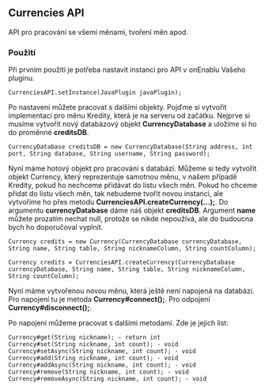 ## Currencies API
API pro pracování se všemi měnami, tvoření měn apod.

### Použití
Při prvním použití je potřeba nastavit instanci pro API v onEnablu Vašeho pluginu.
```
CurrenciesAPI.setInstance(JavaPlugin javaPlugin);
```
Po nastavení můžete pracovat s dalšími objekty. Pojďme si vytvořit implementaci pro měnu Kredity, která je na serveru od začátku. Nejprve si musíme vytvořit nový databázový objekt **CurrencyDatabase** a uložíme si ho do proměnné **creditsDB**.
```
CurrencyDatabase creditsDB = new CurrencyDatabase(String address, int port, String database, String username, String password);
```

Nyní máme hotový objekt pro pracování s databází. Můžeme si tedy vytvořit objekt Currency, který reprezentuje samotnou měnu, v našem případě Kredity, pokud ho nechceme přidávat do listu všech měn. Pokud ho chceme přidat do listu všech měn, tak nebudeme tvořit novou instanci, ale vytvoříme ho přes metodu **CurrenciesAPI.createCurrency(...);**. Do argumentu **currencyDatabase** dáme náš objekt **creditsDB**. Argument **name** můžete prozatím nechat null, protože se nikde nepoužívá, ale do budoucna bych ho doporučoval vyplnit. 
```
Currency credits = new Currency(CurrencyDatabase currencyDatabase, String name, String table, String nicknameColumn, String countColumn);

Currency credits = CurrenciesAPI.createCurrency(CurrencyDatabase currencyDatabase, String name, String table, String nicknameColumn, String countColumn);
```

Nyní máme vytvořenou novou měnu, která ještě není napojená na databázi. Pro napojení tu je metoda **Currency#connect();**. Pro odpojení **Currency#disconnect();**.

Po napojení můžeme pracovat s dalšími metodami. Zde je jejich list:
```
Currency#get(String nickname); - return int
Currency#set(String nickname, int count); - void
Currency#setAsync(String nickname, int count); - void
Currency#add(String nickname, int count); - void
Currency#addAsync(String nickname, int count); - void
Currency#remove(String nickname, int count); - void
Currency#removeAsync(String nickname, int count); - void
```
